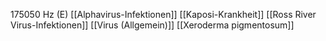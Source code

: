 175050 Hz (E)
[[Alphavirus-Infektionen]]
[[Kaposi-Krankheit]]
[[Ross River Virus-Infektionen]]
[[Virus (Allgemein)]]
[[Xeroderma pigmentosum]]